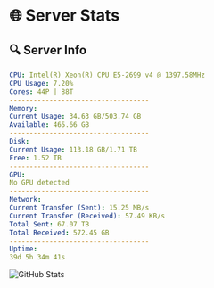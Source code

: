 # 🌐 Server Stats
## 🔍 Server Info
```yaml
CPU: Intel(R) Xeon(R) CPU E5-2699 v4 @ 1397.58MHz
CPU Usage: 7.20%
Cores: 44P | 88T
-----------------------------------
Memory:
Current Usage: 34.63 GB/503.74 GB
Available: 465.66 GB
-----------------------------------
Disk:
Current Usage: 113.18 GB/1.71 TB
Free: 1.52 TB
-----------------------------------
GPU:
No GPU detected
-----------------------------------
Network:
Current Transfer (Sent): 15.25 MB/s
Current Transfer (Received): 57.49 KB/s
Total Sent: 67.07 TB
Total Received: 572.45 GB
-----------------------------------
Uptime:
39d 5h 34m 41s
```
![GitHub Stats](https://img.shields.io/badge/Updated-2025-04-16_02:57:30-blue)